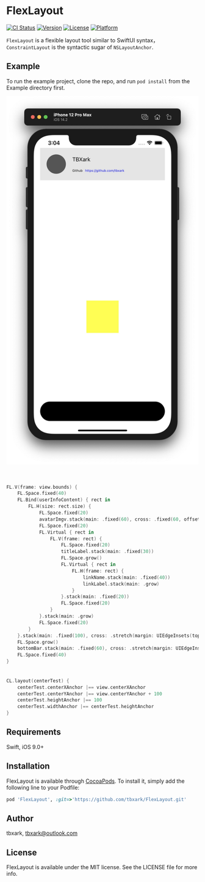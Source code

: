 # FlexLayout

[![CI Status](https://img.shields.io/travis/tbxark/FlexLayout.svg?style=flat)](https://travis-ci.org/tbxark/FlexLayout)
[![Version](https://img.shields.io/cocoapods/v/FlexLayout.svg?style=flat)](https://cocoapods.org/pods/FlexLayout)
[![License](https://img.shields.io/cocoapods/l/FlexLayout.svg?style=flat)](https://cocoapods.org/pods/FlexLayout)
[![Platform](https://img.shields.io/cocoapods/p/FlexLayout.svg?style=flat)](https://cocoapods.org/pods/FlexLayout)


`FlexLayout` is a flexible layout tool similar to SwiftUI syntax， `ConstraintLayout` is the syntactic sugar of  `NSLayoutAnchor`.

## Example

To run the example project, clone the repo, and run `pod install` from the Example directory first.

![demo](./demo.png)


```swift


FL.V(frame: view.bounds) {
    FL.Space.fixed(40)
    FL.Bind(userInfoContent) { rect in
        FL.H(size: rect.size) {
            FL.Space.fixed(20)
            avatarImgv.stack(main: .fixed(60), cross: .fixed(60, offset: 20, align: .start))
            FL.Space.fixed(20)
            FL.Virtual { rect in
                FL.V(frame: rect) {
                    FL.Space.fixed(20)
                    titleLabel.stack(main: .fixed(30))
                    FL.Space.grow()
                    FL.Virtual { rect in
                        FL.H(frame: rect) {
                            linkName.stack(main: .fixed(40))
                            linkLabel.stack(main: .grow)
                        }
                    }.stack(main: .fixed(20))
                    FL.Space.fixed(20)
                }
            }.stack(main: .grow)
            FL.Space.fixed(20)
        }
    }.stack(main: .fixed(100), cross: .stretch(margin: UIEdgeInsets(top: 0, left: 20, bottom: 0, right: 20)))
    FL.Space.grow()
    bottomBar.stack(main: .fixed(60), cross: .stretch(margin: UIEdgeInsets(top: 0, left: 20, bottom: 0, right: 20)))
    FL.Space.fixed(40)
}


CL.layout(centerTest) {
    centerTest.centerXAnchor |== view.centerXAnchor
    centerTest.centerYAnchor |== view.centerYAnchor + 100
    centerTest.heightAnchor |== 100
    centerTest.widthAnchor |== centerTest.heightAnchor
}


```

## Requirements

Swift, iOS 9.0+


## Installation

FlexLayout is available through [CocoaPods](https://cocoapods.org). To install
it, simply add the following line to your Podfile:

```ruby
pod 'FlexLayout', :git=>'https://github.com/tbxark/FlexLayout.git'
```

## Author

tbxark, tbxark@outlook.com

## License

FlexLayout is available under the MIT license. See the LICENSE file for more info.

